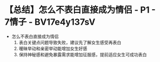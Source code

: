 # 【总结】怎么不表白直接成为情侣 - P1 - 7情子 - BV17e4y137sV

-   怎么不表白直接成为情侣
    1.  表白关键点问题导致失败，建议先了解女生感受再表白
    2.  暧昧举动和亲密举动能增加女生好感
    3.  保持神秘感和避免暴露需求能增加征服感，提前适应女生可成功表白
